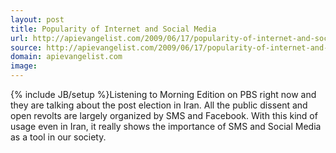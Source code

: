 ```yaml
---
layout: post
title: Popularity of Internet and Social Media
url: http://apievangelist.com/2009/06/17/popularity-of-internet-and-social-media/
source: http://apievangelist.com/2009/06/17/popularity-of-internet-and-social-media/
domain: apievangelist.com
image: 
---
```

{% include JB/setup %}Listening to Morning Edition on PBS right now and they are talking about the post election in Iran. All the public dissent and open revolts are largely organized by SMS and Facebook.
With this kind of usage even in Iran, it really shows the importance of SMS and Social Media as a tool in our society.
